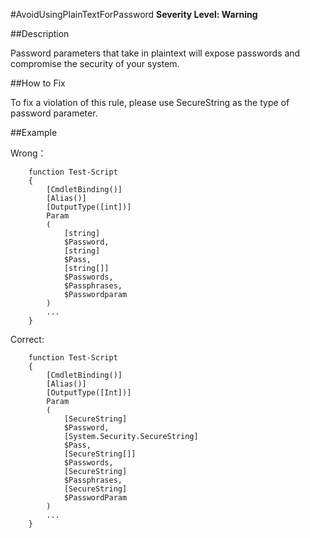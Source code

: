 #AvoidUsingPlainTextForPassword 
**Severity Level: Warning**


##Description

Password parameters that take in plaintext will expose passwords and compromise the security of your system.

##How to Fix

To fix a violation of this rule, please use SecureString as the type of password parameter.

##Example

Wrong： 
```
    function Test-Script
    {
        [CmdletBinding()]
        [Alias()]
        [OutputType([int])]
        Param
        (
            [string]
            $Password,
            [string]
            $Pass,
            [string[]]
            $Passwords,
            $Passphrases,
            $Passwordparam
        )
        ...
    }
```

Correct: 

```
    function Test-Script
    {
        [CmdletBinding()]
        [Alias()]
        [OutputType([Int])]
        Param
        (
            [SecureString]
            $Password,
            [System.Security.SecureString]
            $Pass,
            [SecureString[]]
            $Passwords,
            [SecureString]
            $Passphrases,
            [SecureString]
            $PasswordParam
        )
        ...
    }

```
